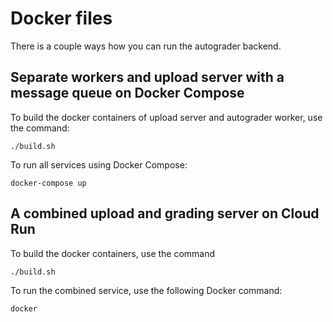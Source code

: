 # Docker files

There is a couple ways how you can run the autograder backend.

## Separate workers and upload server with a message queue on Docker Compose

To build the docker containers of upload server and autograder worker, use the
command:

    ./build.sh

To run all services using Docker Compose:

    docker-compose up

## A combined upload and grading server on Cloud Run

To build the docker containers, use the command

    ./build.sh

To run the combined service, use the following Docker command:

    docker
